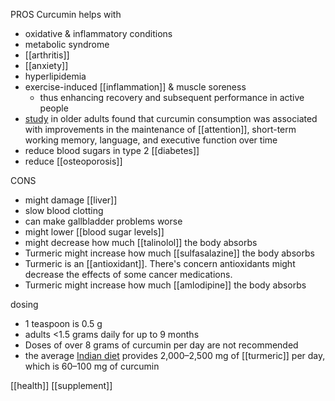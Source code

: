 PROS
Curcumin helps with
- oxidative & inflammatory conditions 
- metabolic syndrome
- [[arthritis]]
- [[anxiety]]
- hyperlipidemia
- exercise-induced [[inflammation]] & muscle soreness
	- thus enhancing recovery and subsequent performance in active people
- [study](https://pubmed.ncbi.nlm.nih.gov/35334842/) in older adults found that curcumin consumption was associated with improvements in the maintenance of [[attention]], short-term working memory, language, and executive function over time
- reduce blood sugars in type 2 [[diabetes]]
- reduce [[osteoporosis]]

CONS
- might damage [[liver]]
- slow blood clotting
- can make gallbladder problems worse
- might lower [[blood sugar levels]]
- might decrease how much [[talinolol]] the body absorbs
- Turmeric might increase how much [[sulfasalazine]] the body absorbs
- Turmeric is an [[antioxidant]]. There's concern antioxidants might decrease the effects of some cancer medications.
- Turmeric might increase how much [[amlodipine]] the body absorbs

dosing
- 1 teaspoon is 0.5 g
- adults <1.5 grams daily for up to 9 months
- Doses of over 8 grams of curcumin per day are not recommended
- the average [Indian diet](https://www.healthline.com/nutrition/indian-diet-weight-loss) provides 2,000–2,500 mg of [[turmeric]] per day, which is 60–100 mg of curcumin

[[health]]
[[supplement]]